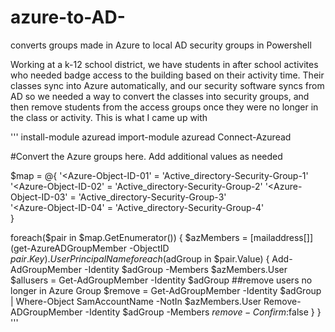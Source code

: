 # azure-to-AD-
converts groups made in Azure to local AD security groups in Powershell


Working at a k-12 school district, we have students in after school activites who needed badge access to the building based on their activity time. Their classes sync into Azure automatically, and our security software syncs from AD so we needed a way to convert the classes into security groups, and then remove students from the access groups once they were no longer in the class or activity. This is what I came up with

'''
install-module azuread
import-module azuread
Connect-Azuread


#Convert the Azure groups here. Add additional values as needed

$map = @{
    '<Azure-Object-ID-01' = 'Active_directory-Security-Group-1' 
    '<Azure-Object-ID-02' = 'Active_directory-Security-Group-2' 
    '<Azure-Object-ID-03' = 'Active_directory-Security-Group-3'  
    '<Azure-Object-ID-04' = 'Active_directory-Security-Group-4'  
}

foreach($pair in $map.GetEnumerator()) {
    $azMembers = [mailaddress[]] (get-AzureADGroupMember -ObjectID $pair.Key).UserPrincipalName
    foreach($adGroup in $pair.Value) {
        Add-AdGroupMember -Identity $adGroup -Members $azMembers.User 
        $allusers = Get-AdGroupMember -Identity $adGroup
                    ##remove users no longer in Azure Group
                    $remove = Get-AdGroupMember -Identity $adGroup | Where-Object SamAccountName -NotIn $azMembers.User 
                    Remove-ADGroupMember -Identity $adGroup -Members $remove -Confirm:$false 
        } 
}
'''

